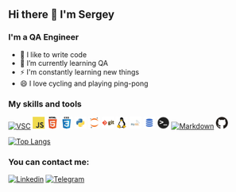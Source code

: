 ## Hi there 👋 I'm Sergey

### I'm a QA Engineer
- 🔭 I like to write code
- 🌱 I’m currently learning QA
- ⚡ I'm constantly learning new things
- 😄 I love cycling and playing ping-pong


### My skills and tools
[<img alt='VSC' height='24' src='https://upload.wikimedia.org/wikipedia/commons/thumb/9/9a/Visual_Studio_Code_1.35_icon.svg/1200px-Visual_Studio_Code_1.35_icon.svg.png'>](https://ru.wikipedia.org/wiki/Visual_Studio_Code)
[<img alt='JS' height='24' src='https://raw.githubusercontent.com/github/explore/80688e429a7d4ef2fca1e82350fe8e3517d3494d/topics/javascript/javascript.png'>](https://ru.wikipedia.org/wiki/JavaScript)
[<img alt='HTML' height='24' src='https://raw.githubusercontent.com/github/explore/80688e429a7d4ef2fca1e82350fe8e3517d3494d/topics/html/html.png'>](https://ru.wikipedia.org/wiki/HTML)
[<img alt='CSS' height='24' src='https://raw.githubusercontent.com/github/explore/80688e429a7d4ef2fca1e82350fe8e3517d3494d/topics/css/css.png'>](https://ru.wikipedia.org/wiki/CSS)
[<img alt='Python' height='24' src='https://raw.githubusercontent.com/github/explore/80688e429a7d4ef2fca1e82350fe8e3517d3494d/topics/python/python.png'>](https://ru.wikipedia.org/wiki/Python)
[<img alt='Jupyter Notebook' height='24' src='https://raw.githubusercontent.com/github/explore/80688e429a7d4ef2fca1e82350fe8e3517d3494d/topics/jupyter-notebook/jupyter-notebook.png'>](https://en.wikipedia.org/wiki/Project_Jupyter)
[<img alt='GIT' height='24' src='https://raw.githubusercontent.com/github/explore/80688e429a7d4ef2fca1e82350fe8e3517d3494d/topics/git/git.png'>](https://ru.wikipedia.org/wiki/Git)
[<img alt='Linux' height='24' src='https://raw.githubusercontent.com/github/explore/80688e429a7d4ef2fca1e82350fe8e3517d3494d/topics/linux/linux.png'>](https://ru.wikipedia.org/wiki/Linux)
[<img alt='MySQL' height='24' src='https://raw.githubusercontent.com/github/explore/80688e429a7d4ef2fca1e82350fe8e3517d3494d/topics/mysql/mysql.png'>](https://ru.wikipedia.org/wiki/MySQL)
[<img alt='SQL' height='24' src='https://raw.githubusercontent.com/github/explore/80688e429a7d4ef2fca1e82350fe8e3517d3494d/topics/sql/sql.png'>](https://ru.wikipedia.org/wiki/SQL)
[<img alt='Terminal' height='24' src='https://raw.githubusercontent.com/github/explore/d92924b1d925bb134e308bd29c9de6c302ed3beb/topics/terminal/terminal.png'>](https://selectel.ru/blog/basic-linux-commands/)
[<img alt='Markdown' height='24' src='https://upload.wikimedia.org/wikipedia/commons/thumb/4/48/Markdown-mark.svg/1200px-Markdown-mark.svg.png'>](https://ru.wikipedia.org/wiki/Markdown)
[<img alt='GitHub' height='24' src='https://raw.githubusercontent.com/github/explore/89bdd9644f44d1b12180fd512b95574fe4c54617/topics/github-api/github-api.png'>](https://ru.wikipedia.org/wiki/GitHub)

[![Top Langs](https://github-readme-stats.vercel.app/api/top-langs/?username=sbrownbear&layout=compact)](https://github.com/sbrownbear/github-readme-stats)

### You can contact me:
[<img alt='Linkedin' height='32' src='https://cdn-icons-png.flaticon.com/512/145/145807.png'>](https://www.linkedin.com/in/sergeykonoplev58/)
[<img alt='Telegram' height='32' src='https://upload.wikimedia.org/wikipedia/commons/thumb/8/82/Telegram_logo.svg/2048px-Telegram_logo.svg.png'>](https://t.me/s_brown_bear)
